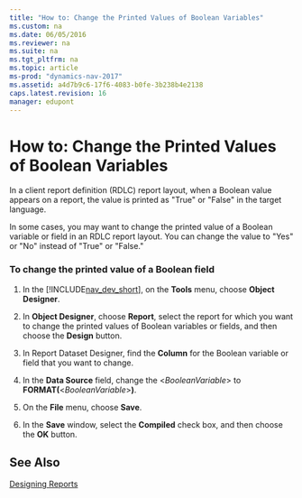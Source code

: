 ```yaml
---
title: "How to: Change the Printed Values of Boolean Variables"
ms.custom: na
ms.date: 06/05/2016
ms.reviewer: na
ms.suite: na
ms.tgt_pltfrm: na
ms.topic: article
ms-prod: "dynamics-nav-2017"
ms.assetid: a4d7b9c6-17f6-4083-b0fe-3b238b4e2138
caps.latest.revision: 16
manager: edupont
---
```

# How to: Change the Printed Values of Boolean Variables
In a client report definition \(RDLC\) report layout, when a Boolean value appears on a report, the value is printed as "True" or "False" in the target language.  
  
 In some cases, you may want to change the printed value of a Boolean variable or field in an RDLC report layout. You can change the value to "Yes" or "No" instead of "True" or "False."  
  
### To change the printed value of a Boolean field  
  
1.  In the [!INCLUDE[nav_dev_short](includes/nav_dev_short_md.md)], on the **Tools** menu, choose **Object Designer**.  
  
2.  In **Object Designer**, choose **Report**, select the report for which you want to change the printed values of Boolean variables or fields, and then choose the **Design** button.  
  
3.  In Report Dataset Designer, find the **Column** for the Boolean variable or field that you want to change.  
  
4.  In the **Data Source** field, change the \<*BooleanVariable*\> to **FORMAT\(**\<*BooleanVariable*\>**\)**.  
  
5.  On the **File** menu, choose **Save**.  
  
6.  In the **Save** window, select the **Compiled** check box, and then choose the **OK** button.  
  
## See Also  
 [Designing Reports](Designing-Reports.md)